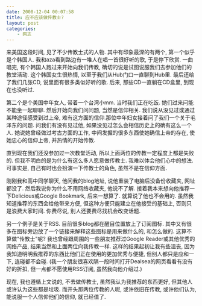 ```yaml
---
date: 2008-12-04 00:07:58
title: 应不应该做传教士?
layout: post
categories:
    - 网志
---
```

<!--more-->

来美国这段时间, 见了不少传教士式的人物. 其中有印象最深的有两个, 第一个似乎是个韩国人. 我和aza看到路边有一堆人在唱一首很好听的歌, 于是停下欣赏. 一曲唱完, 有个韩国人跑过来开始向我们传教, 确切的说是试图说服我们去参加他们的教堂活动. 这个韩国女生很热情, 以至于我们从Hub门口一直聊到Hub里. 最后还给了我们几张CD, 说里面有很多类似好听的歌. 后来, 那些CD一直躺在CD盒里, 到现在也没听过.

第二个是个美国中年女人, 带着一个台湾小mm. 当时我们正在吃饭. 她们过来问能不能坐一起聊聊. 然后开始向我们问问题, 当然是信仰相关. 我们说从没见过或通过某种途径感受到过上帝, 难有这方面的信仰.那位中年妇女接着问了我们一个关于毛泽东的问题. 问我们有没有见过他, 如果没见过怎么会相信历史上的确有这么一个人. 她说她曾经做过考古方面的工作, 中间发掘的很多东西使她确信上帝的存在, 使她忠心的信仰上帝, 并热情的开始传教.

直到现在我们还没参加过一次教堂活动, 所以上面两位的传教一定程度上都是失败的. 但我不明白的是为什么有这么多人愿意做传教士. 我难以体会他们心中的想法. 可事实是, 自己有时也会扮演一下传教士的角色, 虽然不是在信仰方面.

刚刚我和高中同学聊天, 他问我的blog地址, 说他重装了电脑后没备份收藏夹, 网址都没了. 然后我说你为什么不用网络收藏夹, 他说不了解. 接着我本来想向他推荐一下Delicious或Google Bookmark, 后来一想算了. 就算说了他也不会用的. 虽然我知道推荐的东西会给他带来方便, 但这种方便只能建立在他接受的基础上, 否则只是浪费大家时间. 你费尽说, 别人还要费尽找机会改变话题.

另一个例子是关于RSS. 目前很多blog都在醒目位置放上了订阅图标. 其中又有很多在图标旁边放了一个链接来解释这些图标是用来做什么的, 和怎么做的. 这算不算做"传教士"呢? 我也曾经跟周围的一些朋友推荐过Google Reader或其他优秀的网络产品, 结果当然和上面两位向我传教一样. 这样的结果起初让我有些沮丧, 因为我知道明明我推荐的东西比他们正在使用的更加优秀与便捷, 但别人都只是应和一下, 连碰都不会碰. (我一个朋友很喜欢隔一段时间打开Dealsea的网页看看有没有好的折扣, 但一点都不愿使用RSS订阅, 虽然我向他介绍过.)

现在, 我也遵循上文说的, 不去做传教士, 虽然我认为我推荐的东西更好, 但其他人或许认为这些都是垃圾. 而开头那两位传教的人呢, 或许依旧在传教, 或许他们认为, 能说服一个人信仰他们的信仰, 就已经值了.